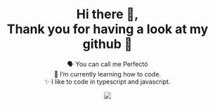 <h1 align="center">Hi there 👋, 
<br />  
Thank you for having a look at my github 🙇</h1>
<p align="center">
  🗣️ You can call me Perfectó
  <br />
  🌱 I’m currently learning how to code.
  <br />
  ✨ I like to code in typescript and javascript.
</p>

<p align="center">
  <img src="https://github-readme-stats.vercel.app/api?username=Perfecto-always&show_icons=true&theme=tokyonight"  align="center"/>
</p>
